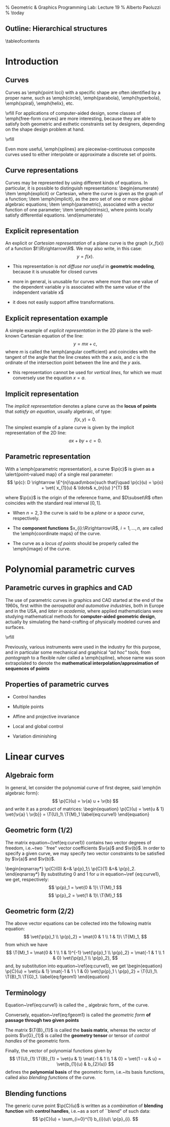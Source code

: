 % Geometric \& Graphics Programming Lab: Lecture 19
% Alberto Paoluzzi
% \today

## Outline: Hierarchical structures

\tableofcontents

# Introduction

## Curves

Curves as \emph{point loci} with a specific shape are often identified
by a proper name, such as \emph{circle}, \emph{parabola},
\emph{hyperbola}, \emph{spiral}, \emph{helix}, etc.  

\vfill
For applications
of computer-aided design, some classes of \emph{free-form curves}
are more interesting, because they are able to satisfy both geometric
and  esthetic constraints set by designers, depending on the shape
design problem at hand.  

\vfill

Even more useful, \emph{splines} are
piecewise-continuous composite curves used to either interpolate or
approximate a discrete set of points. 



## Curve representations

Curves may be represented by using different kinds of equations. 
In particular, it is possible to distinguish representations:
\begin{enumerate}
\item
\emph{explicit} or Cartesian, where the curve is given as the graph of
a function;
\item
\emph{implicit}, as the zero set of one or more global
algebraic equations;
\item
\emph{parametric}, associated with a vector function of one parameter;
\item
\emph{intrinsic}, where points locally satisfy differential equations.
\end{enumerate}


## Explicit representation

An explicit or _Cartesian representation_ of a plane curve is the graph
$(x, f(x))$ of a function $f:\R\rightarrow\R$.  We may also write, in 
this case:
$$
y = f(x).
$$

*	This representation is _not diffuse nor useful_ in
**geometric modeling**, because it is unusable for closed curves

*	more in general, is unusable for curves where more than one value of the dependent
variable $y$ is associated with the same value of the independent
variable x$ 

*	it does not easily support affine
transformations.


## Explicit representation example

A simple example of _explicit representation_ in the 2D
plane is the well-known Cartesian equation of the line:
$$
y = mx + c,
$$
where $m$ is called the \emph{angular coefficient} and coincides with the
tangent of the angle that the line creates with the $x$ axis, and $c$
is the ordinate of the intersection point between the line and the $y$
axis.  

*	this representation cannot
be used for _vertical lines_, for which we must conversely use the
equation $x = a$.


## Implicit representation

The _implicit representation_ denotes a plane curve as 
the **locus of points** that _satisfy an equation_, usually algebraic, of 
type:
$$
f(x,y) = 0.
$$
The simplest example of a plane curve is given by the implicit
representation of the 2D line:
$$
ax + by + c = 0.
$$

## Parametric representation

With a \emph{parametric representation}, a curve $\p{c}$ is given as a
\alert{point-valued map} of a single real parameter:
$$
\p{c}: D \rightarrow \E^{n}\quad\mbox{such that}\quad \p{c}(u) = 
\p{o} +
\vet{ x_{1}(u) & \ldots& x_{n}(u) }^{T}
$$

where $\p{o}$ is the origin of the reference frame, and $D\subset\R$
often coincides with the standard real interval $[0,1]$.  

*	When $n=2,3$ the curve is said to be a _plane_ or a _space curve_,
respectively.  

*	The **component functions** $x_{i}:\R\rightarrow\R$,
$i=1,\ldots,n$, are called the \emph{coordinate maps} of the curve. 

*	The curve as a _locus of points_ should be properly called the
\emph{image} of the curve. 

# Polynomial parametric curves

## Parametric curves in graphics and CAD

The use of parametric curves in graphics and CAD started at the end of
the 1960s, first within the _aerospatial and automotive industries_,
both in Europe and in the USA, and _later in academia_, where applied
mathematicians were studying mathematical methods for **computer-aided
geometric design**, actually by simulating the hand-crafting of
physically modeled curves and surfaces.  

\vfill

Previously, various
instruments were used in the industry for this purpose, and in
particular some mechanical and graphical _"ad hoc"_ tools, from
_pantograph_ to a flexible ruler called a \emph{spline}, whose name was
soon extrapolated to denote the **mathematical
interpolation/approximation of sequences of points**

## Properties of parametric curves

*	Control handles

*	Multiple points

*	Affine and projective invariance

*	Local and global control

*	Variation diminishing

# Linear curves

## Algebraic form

In general, let consider the polynomial curve of first degree, said
\emph{in algebraic form}:
$$
\p{C}(u)  = \v{a} u + \v{b} 
$$
and write it as a product of matrices:
\begin{equation}
\p{C}(u) = \vet{u & 1} \vet{\v{a} \\ \v{b}} = \T{U}_1\ \T{M}_1
\label{eq:curve1}
\end{equation}


## Geometric form (1/2)

The matrix equation~(\ref{eq:curve1}) contains two vector degrees of
freedom, i.e.~two ``free" vector coefficients $\v{a}$ and $\v{b}$. 
In order to specify a given curve, we may specify two vector
constraints to be satisfied by $\v{a}$ and $\v{b}$.  

\begin{eqnarray*}
\p{C}(0) &=& \p{p}_1;\\
\p{C}(1) &=& \p{p}_2.
\end{eqnarray*}
By substituting $0$ and $1$ for $u$ in equation~\ref {eq:curve1}, we 
get, respectively:
$$
\p{p}_1 = \vet{0 & 1}\ \T{M}_1
$$
$$
\p{p}_2 = \vet{1 & 1}\ \T{M}_1
$$


## Geometric form (2/2)

The above vector equations can be collected into the following matrix 
equation:
$$
\vet{\p{p}_1 \\ \p{p}_2} =
\mat{0 & 1 \\ 1 & 1}\ \T{M}_1,
$$
from which we have
$$
\T{M}_1 = \mat{0 & 1 \\ 1 & 1}^{-1} \vet{\p{p}_1 \\ \p{p}_2}
= \mat{-1 & 1 \\ 1 & 0} \vet{\p{p}_1 \\ \p{p}_2},
$$
and, by substitution into equation~\ref{eq:curve1}, we get
\begin{equation}
\p{C}(u) = \vet{u & 1} \mat{-1 & 1 \\ 1 & 0} \vet{\p{p}_1 \\ 
\p{p}_2} = \T{U}_1\ \T{B}_1\ \T{G}_1.
\label{eq:fgeom1}
\end{equation}


## Terminology

Equation~\ref{eq:curve1} is called the _
algebraic form_ of the curve.  

Conversely, equation~\ref{eq:fgeom1} is
called the _geometric form_ **of passage through two given points** 

The matrix $\T{B}_{1}$ is called the **basis matrix**,
whereas the vector of points $\v{G}_{1}$ is called the **geometry
tensor** or tensor of _control handles_ of the geometric form. 

Finally, the vector of polynomial functions given by
$$
\T{U}_{1} \T{B}_{1} = \vet{u & 1} \mat{-1 & 1 \\ 1 & 0} = \vet{1 - u & u} = 
\vet{b_{1}(u) & b_{2}(u)}
$$
defines the **polynomial basis** of the geometric form, i.e.~its basis
functions, called also _blending functions_ of the curve.  


## Blending functions

The generic
curve point $\p{C}(u)$ is written as a _combination_ of **blending function**
with **control handles**, i.e.~as a sort of ``blend" of such data:
$$
\p{C}(u) = \sum_{i=0}^{1} b_{i}(u)\ \p{p}_{i}.
$$





<!-- 

A geometric \emph{model} is a pair (\emph{geometry}, \emph{topology}) in a given coordinate system, 

\pause

\emph{topology} is the LAR specification of highest dimensional cells of a cellular decomposition of the model space, 

\emph{geometry} is specified by the coordinates of \emph{vertices}, the spatial embedding of 0-cells of the cellular decomposition of space. 

\pause

*	A model is either an instance of the \texttt{Model} class, or simply a pair (\texttt{vertices}, \texttt{cells}), 
where 

*	\texttt{vertices} is a two-dimensional array of floats arranged by rows

*	\texttt{cells} is a list of lists of vertex indices


## Structures


A \emph{structure} is the LAR representation of a hierarchical organisation of spaces into substructures, 
where each part \emph{may} be  specified in a \emph{local coordinate system}. 

A structure is given as an \emph{(ordered) list of substructures and transformations} of coordinates, 
that apply to all the substructures following in the same list. 

\pause

*	A structure gives a \alert{graph of the scene}, since a substructure may be given a name, 
and referenced within other structures.  


*	The \emph{structure network}, including references, can be seen as an **acyclic directed multigraph**


*	\emph{Struct} class, whose parameter is a list of either other structures, or models, 
or transformations of coordinates, or references to structures or models.
 


## Assemblies

An assembly is an \emph{(unordered) list of models} all \emph{embedded in the same coordinate space}, 
i.e. all using the same coordinate system (the \emph{world coordinate system}, WCS)

*	An assembly may be either defined by the user as a list of models, or automatically generated 
by the \emph{traversal} of a structure network. 

*	At traversal time, all the structures and models are transformed from local coordinate systems to the world coordinates, 
that correspond to the coordinate frame of the root of the traversed network. 

*	An assembly is the linearised version of the traversed structure network, 
where all the models are using the world coordinate system.
 


# Affine transformations [`larlib`](https://github.com/cvdlab/lar-cc/)

## Design decision [_`larlib`_](https://github.com/cvdlab/lar-cc)

*     assume `scipy`'s `ndarray` as type of vertices, stored in row-major order;

*     use the last coordinate as homogeneous coordinate of vertices, but do not store it explicitly;

*     store explicitly the homogeneous coordinate of transformation matrices.

*     use labels `verts` and `mat` to distinguish between vertices and transformation matrices.

*     transformation matrices are dimension-independent

*	  `mat` dimension is computed as the length of parameter vector passed to the generating function.
 

## Elementary transformations: Translation matrices

```{.python}
def t(*args): 
    d = len(args)
    mat = scipy.identity(d+1)
    for k in range(d): 
        mat[k,d] = args[k]
    return mat.view(Mat)
```

## Elementary transformations: Scaling matrices

```{.python}
def s(*args): 
    d = len(args)
    mat = scipy.identity(d+1)
    for k in range(d): 
        mat[k,k] = args[k]
    return mat.view(Mat)
```

## Elementary transformations: Rotation matrices

```{.python}
def r(*args): 
    args = list(args)
    n = len(args)
    @< plane rotation (in 2D) @>
    @< space rotation (in 3D) @>
    return mat.view(Mat)
```

plane rotation (in 2D)

```{.python}
if n == 1: # rotation in 2D
    angle = args[0]; cos = COS(angle); sin = SIN(angle)
    mat = scipy.identity(3)
    mat[0,0] = cos;    mat[0,1] = -sin;
    mat[1,0] = sin;    mat[1,1] = cos;
```

## Elementary transformations: rotation matrices

\scriptsize

space rotation (in 3D)

```{.python}
if n == 3: # rotation in 3D
    mat = scipy.identity(4)
    angle = VECTNORM(args); axis = UNITVECT(args)
    cos = COS(angle); sin = SIN(angle)
    @< elementary rotations (in 3D) @>
    @< general rotations (in 3D) @>
```

elementary rotations (in 3D)

```{.python}
if axis[1]==axis[2]==0.0:    # rotation about x
    mat[1,1] = cos;    mat[1,2] = -sin;
    mat[2,1] = sin;    mat[2,2] = cos;
elif axis[0]==axis[2]==0.0:    # rotation about y
    mat[0,0] = cos;    mat[0,2] = sin;
    mat[2,0] = -sin;    mat[2,2] = cos;
elif axis[0]==axis[1]==0.0:    # rotation about z
    mat[0,0] = cos;    mat[0,1] = -sin;
    mat[1,0] = sin;    mat[1,1] = cos;
```

## Elementary transformations: rotation matrices

general rotations (in 3D)

```{.python}
else:  # general 3D rotation (Rodrigues' rotation formula)    
    I = scipy.identity(3) 
    u = axis
    
    Ux = scipy.array([
        [0,        -u[2],      u[1]],
        [u[2],        0,     -u[0]],
        [-u[1],     u[0],         0]])
    UU = scipy.array([
        [u[0]*u[0],    u[0]*u[1],    u[0]*u[2]],
        [u[1]*u[0],    u[1]*u[1],    u[1]*u[2]],
        [u[2]*u[0],    u[2]*u[1],    u[2]*u[2]]])
    mat[:3,:3] = cos*I + sin*Ux + (1.0-cos)*UU
```

## Hierarchical complexes

*Hierarchical models* of **assemblies** are generated by an aggregation
of *subassemblies*

each one defined in a **local coordinate system**, and
relocated by affine transformations of coordinates


+	each elementary part and each assembly, at every hierarchical level, 
	are *defined independently from each other*, using a local coordinate frame, 
	suitably chosen to make its definition easier
	
+	*only one copy* of each component *is stored* in the memory, 
	and may be instanced in different locations and orientations how many times it is needed.

# Traversal algorithm
## Emulation of scene multigraph traversal

use two types of nodes:

*	\emph{numbers} (think of vertices)
*	\emph{strings} (think of transformation matrices)

. . .

any structure list may contain:

*	any combination of \alert{numbers}, \alert{strings}, and \alert{structure lists} ( either explicit, or via python references to structure lists, i.e. through names of structure \alert{variables} )


. . . 

### Design goal

All components of any structure are (recursively) transformed to the coordinate frame of the first element of the structure


## Emulation of scene multigraph traversal

```{.python}
from pyplasm import *
def __traverse(CTM, stack, o):
    for i in range(len(o)):
        if ISNUM(o[i]): print CTM, o[i]
        elif ISSTRING(o[i]): 
            CTM.append(o[i])
        elif ISSEQ(o[i]):
            stack.append(o[i])             # push the stack
            __traverse(CTM, stack, o[i])
            CTM = CTM[:-len(stack)]        # pop the stack

def algorithm(data):
    CTM,stack = ["I"],[]
    __traverse(CTM, stack, data)  
```
## Examples of multigraph traversal

\scriptsize

```{.python}
data = [1,"A", 2, 3, "B", [4, "C", 5], [6,"D", "E", 7, 8], 9]  
print algorithm(data)
>>>	['I'] 1
	['I', 'A'] 2
	['I', 'A'] 3
	['I', 'A', 'B'] 4
	['I', 'A', 'B', 'C'] 5
	['I', 'A', 'B'] 6
	['I', 'A', 'B', 'D', 'E'] 7
	['I', 'A', 'B', 'D', 'E'] 8
	['I', 'A', 'B'] 9

data = [1,"A", [2, 3, "B", 4, "C", 5, 6,"D"], "E", 7, 8, 9]  
print algorithm(data)
>>>	['I'] 1
	['I', 'A'] 2
	['I', 'A'] 3
	['I', 'A', 'B'] 4
	['I', 'A', 'B', 'C'] 5
	['I', 'A', 'B', 'C'] 6
	['I', 'A', 'B', 'C', 'E'] 7
	['I', 'A', 'B', 'C', 'E'] 8
	['I', 'A', 'B', 'C', 'E'] 9
```
## Examples of multigraph traversal

\scriptsize

```{.python}
dat = [2, 3, "B", 4, "C", 5, 6,"D"]
print algorithm(dat)
>>>	['I'] 2
	['I'] 3
	['I', 'B'] 4
	['I', 'B', 'C'] 5
	['I', 'B', 'C'] 6

data = [1,"A", dat, "E", 7, 8, 9]
print algorithm(data)
>>>	['I'] 1
	['I', 'A'] 2
	['I', 'A'] 3
	['I', 'A', 'B'] 4
	['I', 'A', 'B', 'C'] 5
	['I', 'A', 'B', 'C'] 6
	['I', 'A', 'B', 'C', 'E'] 7
	['I', 'A', 'B', 'C', 'E'] 8
	['I', 'A', 'B', 'C', 'E'] 9
```
## Algorithm: geometric structure traversal


\begin{figure}[htbp] %  figure placement: here, top, bottom, or page
   \centering
   \includegraphics[width=0.8\linewidth]{traversal} 
   \caption{Traversal algorithm of an acyclic multigraph.}
   \label{fig:traversal}
\end{figure}


# LAR-CC implementation
## Algorithm: geometric structure traversal
\framesubtitle{decides between  different cases, depending on the type of the current object}

\scriptsize 

```{.python}
def traversal(CTM, stack, obj, scene=[]):
    for i in range(len(obj)):
        if isinstance(obj[i],Model): 
            scene += [larApply(CTM)(obj[i])]
        elif (isinstance(obj[i],tuple) or isinstance(obj[i],list)) and (
                len(obj[i])==2 or len(obj[i])==3):
            scene += [larApply(CTM)(obj[i])]
        elif isinstance(obj[i],Mat): 
            CTM = scipy.dot(CTM, obj[i])
        elif isinstance(obj[i],Struct):
            stack.append(CTM) 
            traversal(CTM, stack, obj[i], scene)
            CTM = stack.pop()
    return scene
```

*  If the object is a \texttt{Model} instance, then applies to it the \texttt{CTM} matrix; 
*  else if the object is a \texttt{Mat} instance, then the \texttt{CTM} matrix is updated by (right) product with it; 
*  else if the object is a \texttt{Struct} instance, then the \texttt{CTM} is pushed on the stack, initially empty, 
*  then the \texttt{traversal} is called (recursion), 
*  and finally, at (each) return from recursion, the \texttt{CTM} is recovered by popping the stack.


# Examples
## 

We start with a simple 2D example of a non-nested list of translated 2D object instances and rotation about the origin.

\scriptsize

```{.python}
""" Example of non-nested structure with translation and rotations """
import sys; sys.path.insert(0, 'lib/py/')
from larlib import *

square = larCuboids([1,1])
table = larApply( t(-.5,-.5) )(square)
chair = larApply( s(.35,.35) )(table)
chair1 = larApply( t(.75, 0) )(chair)
chair2 = larApply( r(PI/2) )(chair1)
chair3 = larApply( r(PI/2) )(chair2)
chair4 = larApply( r(PI/2) )(chair3)
scene = Struct([table,chair1,chair2,chair3,chair4])
VIEW(SKEL_1(STRUCT(MKPOLS(struct2lar(scene)))))
```
## Example:  Table and chairs

\begin{figure}[htbp] %  figure placement: here, top, bottom, or page
   \centering
   \includegraphics[width=0.5\linewidth]{table1} 
   \caption{Table and chairs: non-nested list}
   \label{fig:traversal}
\end{figure}

## 

A different composition of transformations, from local to global coordinate frames, is used in the following example.

\scriptsize

```{.python}
""" Example of non-nested structure with translation and rotations """
import sys; sys.path.insert(0, 'lib/py/')
from larlib import *

square = larCuboids([1,1])
table = larApply( t(-.5,-.5) )(square)
chair = larApply( s(.35,.35) )(table)
chair = larApply( t(.75, 0) )(chair)
struct = Struct([table] + 4*[chair, r(PI/2)])
scene = evalStruct(struct)
VIEW(SKEL_1(STRUCT(CAT(AA(MKPOLS)(scene)))))
```
## 
Finally, a similar 2D example is given, by nesting one (or more) structures via separate definition and call by reference from the interior. 
\scriptsize

```{.python}
""" Example of nested structures with translation and rotations """
import sys; sys.path.insert(0, 'lib/py/')
from larlib import *

square = larCuboids([1,1])
table = larApply( t(-.5,-.5) )(square)
chair = Struct([ t(.75, 0), s(.35,.35), table ])
struct = Struct( [t(2,1)] + [table] + 4*[r(PI/2), chair])
struct = Struct(10*[struct,t(0,2.5)])
scene = Struct(10*[struct,t(3,0)])
VIEW(SKEL_1(STRUCT(MKPOLS(struct2lar(scene)))))
```
## Example:  Table and chairs

\begin{figure}[htbp] %  figure placement: here, top, bottom, or page
   \centering
   \includegraphics[width=0.5\linewidth]{table2} 
   \caption{Table and chairs: nesting one (or more) structures}
   \label{fig:traversal}
\end{figure}


# 2D  robot arm
## Example:  2D  robot arm (\texttt{lar-cc} package)

\scriptsize

```{.python}
from larlib import *

link = Struct([t(-1,-19),s(2,20),larCuboids([1,1])])
def joint(a): return [t(0,-18),r(a*PI/180)]
def arm(a1,a2,a3):
    return Struct([s(.1,.1)] + [link] + joint(a1) + [link] + joint(a2)
                        + [link] + joint(a3) + [link])

hpcs = MKPOLS(struct2lar(arm(30,60,90)))
VIEW(STRUCT(hpcs)) 
```
## Example:  2D  robot arm (\texttt{lar-cc} package)

\begin{figure}[htbp] %  figure placement: here, top, bottom, or page
   \centering
   \includegraphics[width=0.5\linewidth]{robot1} 
   \caption{2D  robot arm (\texttt{lar-cc} package)}
   \label{fig:traversal}
\end{figure}

## Example:  2D  robot arm  (\texttt{pyplasm} package)

\scriptsize

```{.python}
from pyplasm import *

link = T([1,2])([-1,-19])(CUBOID([2,20]))

def joint(a):
	return COMP([T(2)(-18), R([1,2])(a*PI/180)])
	
def arm(a1,a2,a3):
	return STRUCT([ S([1,2])([.1,.1]), link, joint(a1), COLOR(RED)(link),
				 joint(a2), COLOR(GREEN)(link),
				 joint(a3), COLOR(BLUE)(link) ])
	
VIEW(arm(30,60,90))
```
## Example:  2D  robot arm (\texttt{pyplasm} package)

\begin{figure}[htbp] %  figure placement: here, top, bottom, or page
   \centering
   \includegraphics[width=0.5\linewidth]{robot2} 
   \caption{2D  robot arm (\texttt{pyplasm} package)}
   \label{fig:traversal}
\end{figure}
 -->

